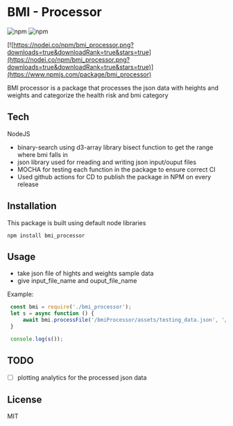 # BMI - Processor

![npm](https://badges.aleen42.com/src/node.svg) ![npm](https://badges.aleen42.com/src/npm.svg)


[![https://nodei.co/npm/bmi_processor.png?downloads=true&downloadRank=true&stars=true](https://nodei.co/npm/bmi_processor.png?downloads=true&downloadRank=true&stars=true)](https://www.npmjs.com/package/bmi_processor)

BMI processor is a package that processes the json data with heights and weights and categorize the health risk and bmi category

## Tech

NodeJS 

- binary-search using d3-array library bisect function to get the range where bmi falls in
- json library used for rreading and writing json input/ouput files
- MOCHA for testing each function in the package to ensure correct CI
- Used github actions for CD to publish the package in NPM on every release 


## Installation

This package is built using default node libraries
```
npm install bmi_processor
```

## Usage 
 - take json file of hights and weights sample data
 - give input_file_name and ouput_file_name
 
 Example:
   ```js
    const bmi = require('./bmi_processor');
    let s = async function () {
        await bmi.processFile('/bmiProcessor/assets/testing_data.json', '/bmiProcessor/assets/testing_out.json')
    }

    console.log(s());
   ```
## TODO

- [ ] plotting analytics for the processed json data

## License

MIT

